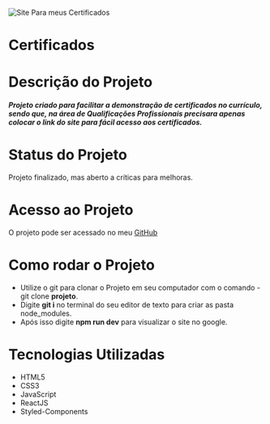 ![Site Para meus Certificados](https://user-images.githubusercontent.com/103788676/209416863-440eea78-0d12-4271-814c-24660d03603a.svg)
# Certificados

# Descrição do Projeto
##### Projeto criado para facilitar a demonstração de certificados no currículo, sendo que, na área de Qualificações Profissionais precisara apenas colocar o link do site para fácil acesso aos certificados.

# Status do Projeto

Projeto finalizado, mas aberto a críticas para melhoras.

# Acesso ao Projeto
O projeto pode ser acessado no meu [GitHub](https://github.com/Felipe-Bernardes/Certificados)

# Como rodar o Projeto
* Utilize o git para clonar o Projeto em seu computador com o comando - git clone **projeto**.
* Digite **git i** no terminal do seu editor de texto para criar as pasta node_modules.
* Após isso digite **npm run dev** para visualizar o site no google.

# Tecnologias Utilizadas
* HTML5
* CSS3
* JavaScript
* ReactJS
* Styled-Components
